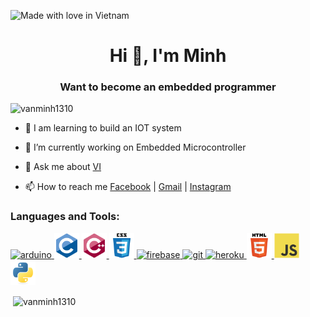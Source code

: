 
![Made with love in Vietnam](https://madewithlove.now.sh/vn?heart=true&colorA=%23f53838&colorB=%2300cc69)

<h1 align="center">Hi 👋, I'm Minh</h1>
<h3 align="center">Want to become an embedded programmer</h3>
<p align="left"> <img src="https://komarev.com/ghpvc/?username=vanminh1310&label=Profile%20views&color=0e75b6&style=flat" alt="vanminh1310" /> </p>

- 🌱 I am learning to build an IOT system 

- 🔭 I’m currently working on Embedded Microcontroller

- 💬 Ask me about [VI](https://github.com/vanminh1310/vanminh1310/blob/main/TA_VAN_MINH%20-%20Copied.pdf)

- 📫 How to reach me [Facebook](https://www.facebook.com/vanminh1310) | [Gmail](https://mail.google.com/mail/u/0/#inbox?compose=DmwnWsCVwStVBMBDZLhjZXgWqGsPMbwbwHcKFDkWNKcmDjZHZfjKCNxgCfmgqcfcVjVPPgkgvkBL) | [Instagram](https://www.instagram.com/minhhvann/)



<h3 align="left">Languages and Tools:</h3>
<p align="left"> <a href="https://www.arduino.cc/" target="_blank"> <img src="https://cdn.worldvectorlogo.com/logos/arduino-1.svg" alt="arduino" width="40" height="40"/> </a> <a href="https://www.cprogramming.com/" target="_blank"> <img src="https://raw.githubusercontent.com/devicons/devicon/master/icons/c/c-original.svg" alt="c" width="40" height="40"/> </a> <a href="https://www.w3schools.com/cpp/" target="_blank"> <img src="https://raw.githubusercontent.com/devicons/devicon/master/icons/cplusplus/cplusplus-original.svg" alt="cplusplus" width="40" height="40"/> </a> <a href="https://www.w3schools.com/css/" target="_blank"> <img src="https://raw.githubusercontent.com/devicons/devicon/master/icons/css3/css3-original-wordmark.svg" alt="css3" width="40" height="40"/> </a> <a href="https://firebase.google.com/" target="_blank"> <img src="https://www.vectorlogo.zone/logos/firebase/firebase-icon.svg" alt="firebase" width="40" height="40"/> </a> <a href="https://git-scm.com/" target="_blank"> <img src="https://www.vectorlogo.zone/logos/git-scm/git-scm-icon.svg" alt="git" width="40" height="40"/> </a> <a href="https://heroku.com" target="_blank"> <img src="https://www.vectorlogo.zone/logos/heroku/heroku-icon.svg" alt="heroku" width="40" height="40"/> </a> <a href="https://www.w3.org/html/" target="_blank"> <img src="https://raw.githubusercontent.com/devicons/devicon/master/icons/html5/html5-original-wordmark.svg" alt="html5" width="40" height="40"/> </a> <a href="https://developer.mozilla.org/en-US/docs/Web/JavaScript" target="_blank"> <img src="https://raw.githubusercontent.com/devicons/devicon/master/icons/javascript/javascript-original.svg" alt="javascript" width="40" height="40"/> </a> <a href="https://www.python.org" target="_blank"> <img src="https://raw.githubusercontent.com/devicons/devicon/master/icons/python/python-original.svg" alt="python" width="40" height="40"/> </a> </p>


<p>&nbsp;<img align="center" src="https://github-readme-stats.vercel.app/api?username=vanminh1310&show_icons=true&locale=en" alt="vanminh1310" /></p>
